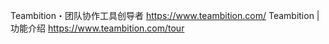 

Teambition・团队协作工具创导者 https://www.teambition.com/
Teambition | 功能介绍 https://www.teambition.com/tour